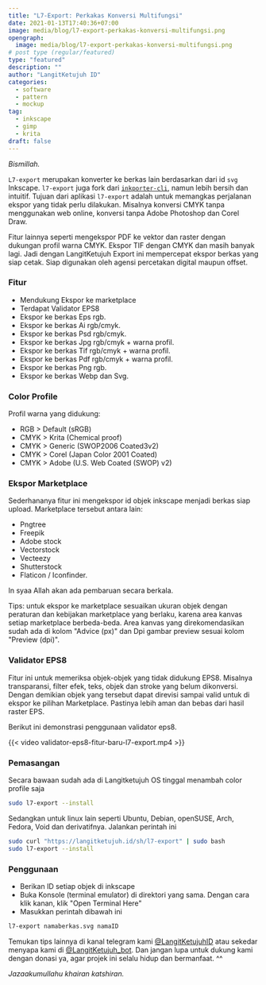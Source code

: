 ```yaml
---
title: "L7-Export: Perkakas Konversi Multifungsi"
date: 2021-01-13T17:40:36+07:00
image: media/blog/l7-export-perkakas-konversi-multifungsi.png
opengraph:
  image: media/blog/l7-export-perkakas-konversi-multifungsi.png
# post type (regular/featured)
type: "featured"
description: ""
author: "LangitKetujuh ID"
categories:
  - software
  - pattern
  - mockup
tag:
  - inkscape
  - gimp
  - krita
draft: false
---
```


_Bismillah._

`L7-export` merupakan konverter ke berkas lain berdasarkan dari id `svg` Inkscape. `l7-export` juga fork dari [`inkporter-cli`](https://github.com/raniaamina/inkporter/blob/master/source/inkporter/inkporter), namun lebih bersih dan intuitif. Tujuan dari aplikasi `l7-export` adalah untuk memangkas perjalanan ekspor yang tidak perlu dilakukan. Misalnya konversi CMYK tanpa menggunakan web online, konversi tanpa Adobe Photoshop dan Corel Draw.

Fitur lainnya seperti mengekspor PDF ke vektor dan raster dengan dukungan profil warna CMYK. Ekspor TIF dengan CMYK dan masih banyak lagi. Jadi dengan LangitKetujuh Export ini mempercepat ekspor berkas yang siap cetak. Siap digunakan oleh agensi percetakan digital maupun offset.

### Fitur

* Mendukung Ekspor ke marketplace
* Terdapat Validator EPS8
* Ekspor ke berkas Eps rgb.
* Ekspor ke berkas Ai rgb/cmyk.
* Ekspor ke berkas Psd rgb/cmyk.
* Ekspor ke berkas Jpg rgb/cmyk + warna profil.
* Ekspor ke berkas Tif rgb/cmyk + warna profil.
* Ekspor ke berkas Pdf rgb/cmyk + warna profil.
* Ekspor ke berkas Png rgb.
* Ekspor ke berkas Webp dan Svg.

### Color Profile

Profil warna yang didukung:

* RGB  > Default    (sRGB)
* CMYK > Krita      (Chemical proof)
* CMYK > Generic    (SWOP2006 Coated3v2)
* CMYK > Corel      (Japan Color 2001 Coated)
* CMYK > Adobe      (U.S. Web Coated (SWOP) v2)

### Ekspor Marketplace

Sederhananya fitur ini mengekspor id objek inkscape menjadi berkas siap upload. Marketplace tersebut antara lain:

* Pngtree
* Freepik
* Adobe stock
* Vectorstock
* Vecteezy
* Shutterstock
* Flaticon / Iconfinder.

In syaa Allah akan ada pembaruan secara berkala.

Tips: untuk ekspor ke marketplace sesuaikan ukuran objek dengan peraturan dan kebijakan marketplace yang berlaku, karena area kanvas setiap marketplace berbeda-beda. Area kanvas yang direkomendasikan sudah ada di kolom "Advice (px)" dan Dpi gambar preview sesuai kolom "Preview (dpi)".

### Validator EPS8

Fitur ini untuk memeriksa objek-objek yang tidak didukung EPS8. Misalnya transparansi, filter efek, teks, objek dan stroke yang belum dikonversi. Dengan demikian objek yang tersebut dapat direvisi sampai valid untuk di ekspor ke pilihan Marketplace. Pastinya lebih aman dan bebas dari hasil raster EPS.

Berikut ini demonstrasi penggunaan validator eps8.

{{< video validator-eps8-fitur-baru-l7-export.mp4 >}}

### Pemasangan

Secara bawaan sudah ada di Langitketujuh OS tinggal menambah color profile saja

```bash
sudo l7-export --install
```

Sedangkan untuk linux lain seperti Ubuntu, Debian, openSUSE, Arch, Fedora, Void dan derivatifnya. Jalankan perintah ini

```bash
sudo curl "https://langitketujuh.id/sh/l7-export" | sudo bash
sudo l7-export --install
```

### Penggunaan

- Berikan ID setiap objek di inkscape
- Buka Konsole (terminal emulator) di direktori yang sama. Dengan cara klik kanan, klik "Open Terminal Here"
- Masukkan perintah dibawah ini

```bash
l7-export namaberkas.svg namaID
```

Temukan tips lainnya di kanal telegram kami [@LangitKetujuhID](https://t.me/LangitKetujuhID) atau sekedar menyapa kami di [@LangitKetujuh_bot](https://t.me/LangitKetujuh_bot). Dan jangan lupa untuk dukung kami dengan donasi ya, agar projek ini selalu hidup dan bermanfaat. ^^

_Jazaakumullahu khairan katshiran._
